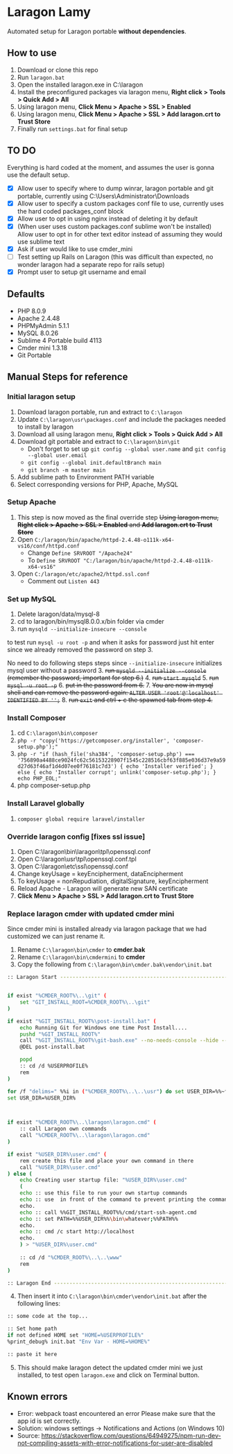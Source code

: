 # Laragon Lamy
Automated setup for Laragon portable **without dependencies**.

## How to use
1. Download or clone this repo
2. Run `laragon.bat`
3. Open the installed laragon.exe in C:\laragon
4. Install the preconfigured packages via laragon menu, **Right click > Tools > Quick Add > All**
5. Using laragon menu, **Click Menu > Apache > SSL > Enabled**
6. Using laragon menu, **Click Menu > Apache > SSL > Add laragon.crt to Trust Store**
7. Finally run `settings.bat` for final setup

## TO DO
Everything is hard coded at the moment, and assumes the user is gonna use the default setup.

- [x] Allow user to specify where to dump winrar, laragon portable and git portable, currently using C:\Users\Administrator\Downloads
- [x] Allow user to specify a custom packages conf file to use, currently uses the hard coded packages_conf block
- [x] Allow user to opt in using nginx instead of deleting it by default
- [x] (When user uses custom packages.conf sublime won't be installed) Allow user to opt in for other text editor instead of assuming they would use sublime text
- [x] Ask if user would like to use cmder_mini
- [ ] Test setting up Rails on Laragon (this was difficult than expected, no wonder laragon had a separate repo for rails setup)
- [x] Prompt user to setup git username and email

## Defaults
- PHP 8.0.9
- Apache 2.4.48
- PHPMyAdmin 5.1.1
- MySQL 8.0.26
- Sublime 4 Portable build 4113
- Cmder mini 1.3.18
- Git Portable

## Manual Steps for reference

### Initial laragon setup
1. Download laragon portable, run and extract to `C:\laragon`
2. Update `C:\laragon\usr\packages.conf` and include the packages needed to install by laragon
3. Download all using laragon menu, **Right click > Tools > Quick Add > All**
4. Download git portable and extract to `C:\laragon\bin\git`
    - Don't forget to set up `git config --global user.name` and `git config --global user.email`
    - `git config --global init.defaultBranch main`
    - `git branch -m master main`
5. Add sublime path to Environment PATH variable
6. Select corresponding versions for PHP, Apache, MySQL

### Setup Apache
1. This step is now moved as the final override step ~~Using laragon menu, **Right click > Apache > SSL > Enabled** and **Add laragon.crt to Trust Store**~~
2. Open `C:/laragon/bin/apache/httpd-2.4.48-o111k-x64-vs16/conf/httpd.conf`
    - Change `Define SRVROOT "/Apache24"`
    - To `Define SRVROOT "C:/laragon/bin/apache/httpd-2.4.48-o111k-x64-vs16"`
3. Open `C:/laragon/etc/apache2/httpd.ssl.conf`
    - Comment out `Listen 443`

### Set up MySQL
1. Delete laragon/data/mysql-8
2. cd to laragon/bin/mysql8.0.0.x/bin folder via cmder
3. run `mysqld --initialize-insecure --console`

to test run `mysql -u root -p` and when it asks for password just hit enter since we already removed the password on step 3.

No need to do following steps steps since `--initialize-insecure` initializes mysql user without a password
3. ~~run `mysqld --initialize --console` (remember the password, important for step 6.)~~
4. ~~run `start mysqld`~~
5. ~~run `mysql -u root -p`~~
6. ~~put in the password from 6.~~
7. ~~You are now in mysql shell and can remove the password again: `ALTER USER 'root'@'localhost' IDENTIFIED BY '';`~~
8. ~~run `exit` and ctrl + c the spawned tab from step 4.~~

### Install Composer
1. cd `C:\laragon\bin\composer`
2. `php -r "copy('https://getcomposer.org/installer', 'composer-setup.php');"`
3. `php -r "if (hash_file('sha384', 'composer-setup.php') === '756890a4488ce9024fc62c56153228907f1545c228516cbf63f885e036d37e9a59d27d63f46af1d4d07ee0f76181c7d3') { echo 'Installer verified'; } else { echo 'Installer corrupt'; unlink('composer-setup.php'); } echo PHP_EOL;"`
4. php composer-setup.php

### Install Laravel globally
1. `composer global require laravel/installer`

### Override laragon config [fixes ssl issue]
1. Open C:\laragon\bin\laragon\tpl\openssql.conf
2. Open C:\laragon\usr\tpl\openssql.conf.tpl
3. Open C:\laragon\etc\ssl\openssql.conf
4. Change keyUsage = keyEncipherment, dataEncipherment
5. To keyUsage = nonRepudiation, digitalSignature, keyEncipherment
6. Reload Apache - Laragon will generate new SAN certificate
7. **Click Menu > Apache > SSL > Add laragon.crt to Trust Store**

### Replace laragon cmder with updated cmder mini
Since cmder mini is installed already via laragon package that we had customized we can just rename it.
1. Rename `C:\laragon\bin\cmder` to **cmder.bak**
2. Rename `C:\laragon\bin\cmdermini` to **cmder**
3. Copy the following from `C:\laragon\bin\cmder.bak\vendor\init.bat`

```sh
:: Laragon Start -------------------------------------------------------------------


if exist "%CMDER_ROOT%\..\git" (
    set "GIT_INSTALL_ROOT=%CMDER_ROOT%\..\git"
)

if exist "%GIT_INSTALL_ROOT%\post-install.bat" (
    echo Running Git for Windows one time Post Install....
    pushd "%GIT_INSTALL_ROOT%"
    call "%GIT_INSTALL_ROOT%\git-bash.exe" --no-needs-console --hide --no-cd --command=post-install.bat
    @DEL post-install.bat

    popd
    :: cd /d %USERPROFILE%
    rem
)

for /f "delims=" %%i in ("%CMDER_ROOT%\..\..\usr") do set USER_DIR=%%~fi
set USR_DIR=%USER_DIR%



if exist "%CMDER_ROOT%\..\laragon\laragon.cmd" (
    :: call Laragon own commands
    call "%CMDER_ROOT%\..\laragon\laragon.cmd"
)

if exist "%USER_DIR%\user.cmd" (
    rem create this file and place your own command in there
    call "%USER_DIR%\user.cmd"
) else (
    echo Creating user startup file: "%USER_DIR%\user.cmd"
    (
    echo :: use this file to run your own startup commands
    echo :: use  in front of the command to prevent printing the command
    echo.
    echo :: call %%GIT_INSTALL_ROOT%%/cmd/start-ssh-agent.cmd
    echo :: set PATH=%%USER_DIR%%\bin\whatever;%%PATH%%
    echo.
    echo :: cmd /c start http://localhost 
    echo.
    ) > "%USER_DIR%\user.cmd"
    
    :: cd /d "%CMDER_ROOT%\..\..\www"
    rem
)

:: Laragon End -------------------------------------------------------------------
```

4. Then insert it into `C:\laragon\bin\cmder\vendor\init.bat` after the following lines:

```sh
:: some code at the top...

:: Set home path
if not defined HOME set "HOME=%USERPROFILE%"
%print_debug% init.bat "Env Var - HOME=%HOME%"

:: paste it here
```
5. This should make laragon detect the updated cmder mini we just installed, to test open `laragon.exe` and click on Terminal button.

## Known errors
- Error: webpack toast encountered an error Please make sure that the app id is set correctly.
- Solution: windows settings -> Notifications and Actions (on Windows 10)
- Source: https://stackoverflow.com/questions/64949275/npm-run-dev-not-compiling-assets-with-error-notifications-for-user-are-disabled